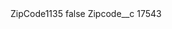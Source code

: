 <?xml version="1.0" encoding="UTF-8"?>
<CustomMetadata xmlns="http://soap.sforce.com/2006/04/metadata" xmlns:xsi="http://www.w3.org/2001/XMLSchema-instance" xmlns:xsd="http://www.w3.org/2001/XMLSchema">
    <label>ZipCode1135</label>
    <protected>false</protected>
    <values>
        <field>Zipcode__c</field>
        <value xsi:type="xsd:string">17543</value>
    </values>
</CustomMetadata>
